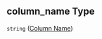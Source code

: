 ## column_name Type

`string` ([Column Name](iea43_wra_data_model-properties-measurement-location-measurement-location-properties-measurement-point-items-properties-sensor-configuration-items-properties-column-names-items-properties-column-name.md))
